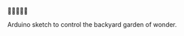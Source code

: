 :palm_tree::lantern::palm_tree::lantern::palm_tree:

Arduino sketch to control the backyard garden of wonder.
